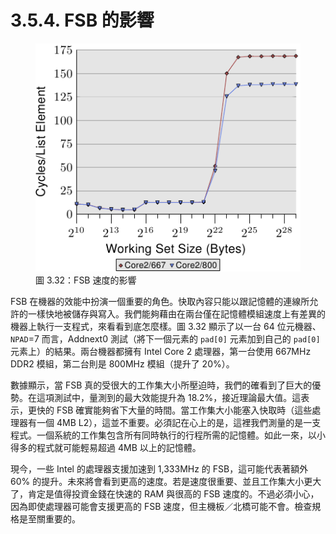 # 3.5.4. FSB 的影響

<figure>
  <img src="../../assets/figure-3.32.png" alt="圖 3.32：FSB 速度的影響">
  <figcaption>圖 3.32：FSB 速度的影響</figcaption>
</figure>

FSB 在機器的效能中扮演一個重要的角色。快取內容只能以跟記憶體的連線所允許的一樣快地被儲存與寫入。我們能夠藉由在兩台僅在記憶體模組速度上有差異的機器上執行一支程式，來看看到底怎麼樣。圖 3.32 顯示了以一台 64 位元機器、`NPAD`=7 而言，Addnext0 測試（將下一個元素的 `pad[0]` 元素加到自己的 `pad[0]` 元素上）的結果。兩台機器都擁有 Intel Core 2 處理器，第一台使用 667MHz DDR2 模組，第二台則是 800MHz 模組（提升了 20%）。

數據顯示，當 FSB 真的受很大的工作集大小所壓迫時，我們的確看到了巨大的優勢。在這項測試中，量測到的最大效能提升為 18.2%，接近理論最大值。這表示，更快的 FSB 確實能夠省下大量的時間。當工作集大小能塞入快取時（這些處理器有一個 4MB L2），這並不重要。必須記在心上的是，這裡我們測量的是一支程式。一個系統的工作集包含所有同時執行的行程所需的記憶體。如此一來，以小得多的程式就可能輕易超過 4MB 以上的記憶體。

現今，一些 Intel 的處理器支援加速到 1,333MHz 的 FSB，這可能代表著額外 60% 的提升。未來將會看到更高的速度。若是速度很重要、並且工作集大小更大了，肯定是值得投資金錢在快速的 RAM 與很高的 FSB 速度的。不過必須小心，因為即使處理器可能會支援更高的 FSB 速度，但主機板／北橋可能不會。檢查規格是至關重要的。

